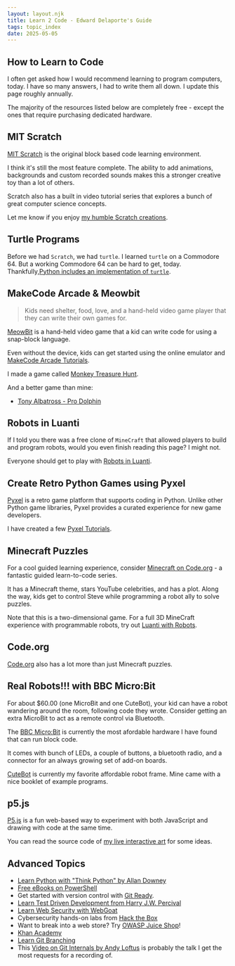 ```yaml
---
layout: layout.njk
title: Learn 2 Code - Edward Delaporte's Guide
tags: topic_index
date: 2025-05-05
---
```


## How to Learn to Code

I often get asked how I would recommend learning to program computers, today. I have so many answers, I had to write them all down. I update this page roughly annually.

The majority of the resources listed below are completely free - except the ones that require purchasing dedicated hardware.


## MIT Scratch

[MIT Scratch](https://scratch.mit.edu/projects/editor/?tutorial=home) is the original block based code learning environment.

I think it's still the most feature complete. The ability to add animations, backgrounds and custom recorded sounds makes this a stronger creative toy than a lot of others.

Scratch also has a built in video tutorial series that explores a bunch of great computer science concepts.

Let me know if you enjoy [my humble Scratch creations](https://scratch.mit.edu/users/edthedev/).

## Turtle Programs

Before we had `Scratch`, we had `turtle`. I learned `turtle` on a Commodore 64. But a working Commodore 64 can be hard to get, today. Thankfully,[Python includes an implementation of `turtle`](/blog/turtle).

## MakeCode Arcade & Meowbit

> Kids need shelter, food, love, and a hand-held video game player that they can write their own games for.

[MeowBit](https://www.amazon.com/Kittenbot-Card-Sized-Computer-Microsoft-Compatible/dp/B07QNTSSYP) is a hand-held video game that a kid can write code for using a snap-block language.

Even without the device, kids can get started using the online emulator and [MakeCode Arcade Tutorials](https://arcade.makecode.com/).

I made a game called [Monkey Treasure Hunt](https://makecode.com/_TWAV1bia4Jcd).

And a better game than mine:

+ [Tony Albatross - Pro Dolphin](https://arcade.makecode.com/26346-72733-28413-39259)

## Robots in Luanti

If I told you there was a free clone of `MineCraft` that allowed players to build and program robots, would you even finish reading this page? I might not.

Everyone should get to play with [Robots in Luanti](/blog/luanti/robots).

## Create Retro Python Games using Pyxel

[Pyxel]() is a retro game platform that supports coding in Python. Unlike other Python game libraries, Pyxel provides a curated experience for new game developers.

I have created a few [Pyxel Tutorials](/pyxel).

## Minecraft Puzzles

For a cool guided learning experience, consider [Minecraft on Code.org](https://studio.code.org/s/hero/stage/1/puzzle/1) - a fantastic guided learn-to-code series.

It has a Minecraft theme, stars YouTube celebrities, and has a plot. Along the way, kids get to control Steve while programming a robot ally to solve puzzles.

Note that this is a two-dimensional game. For a full 3D MineCraft experience with programmable robots, try out [Luanti with Robots](/blog/luanti/robots).

## Code.org

[Code.org](https://code.org) also has a lot more than just Minecraft puzzles.

## Real Robots!!! with BBC Micro:Bit

For about $60.00 (one MicroBit and one CuteBot), your kid can have a robot wandering around the room, following code they wrote. Consider getting an extra MicroBit to act as a remote control via Bluetooth.

The [BBC Micro:Bit](https://makecode.microbit.org/) is currently the most afordable hardware I have found that can run block code.

It comes with bunch of LEDs, a couple of buttons, a bluetooth radio, and a connector for an always growing set of add-on boards.

[CuteBot](https://www.elecfreaks.com/learn-en/microbitKit/smart_cutebot/cutebot_car.html) is currently my favorite affordable robot frame. Mine came with a nice booklet of example programs.

## p5.js

[P5.js](https://p5js.org/learn/) is a fun web-based way to experiment with both JavaScript and drawing with code at the same time.

You can read the source code of [my live interactive art](/art/live) for some ideas.

## Advanced Topics

- [Learn Python with "Think Python" by Allan Downey](http://greenteapress.com/wp/think-python-2e/)
- [Free eBooks on PowerShell](https://leanpub.com/u/devopscollective)
- Get started with version control with [Git Ready](http://gitready.com/beginner/2009/03/13/smartly-save-stashes.html).
- [Learn Test Driven Development from Harry J.W. Percival](https://www.obeythetestinggoat.com/pages/book.html)
- [Learn Web Security with WebGoat](https://www.owasp.org/index.php/Category:OWASP_WebGoat_Project)
- Cybersecurity hands-on labs from [Hack the Box](https://www.hackthebox.com/hacker)
- Want to break into a web store? Try [OWASP Juice Shop](https://owasp.org/www-project-juice-shop/)!
- [Khan Academy](https://www.khanacademy.org/computing)
- [Learn Git Branching](https://learngitbranching.js.org/)
- This [Video on Git Internals by Andy Loftus](https://mediaspace.illinois.edu/media/1_63e5fn5l) is probably the talk I get the most requests for a recording of.
